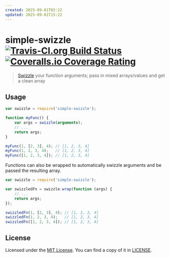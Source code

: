 ```yaml
---
created: 2025-09-01T02:12
updated: 2025-09-01T15:22
---
```

# simple-swizzle [![Travis-CI.org Build Status](https://img.shields.io/travis/Qix-/node-simple-swizzle.svg?style=flat-square)](https://travis-ci.org/Qix-/node-simple-swizzle) [![Coveralls.io Coverage Rating](https://img.shields.io/coveralls/Qix-/node-simple-swizzle.svg?style=flat-square)](https://coveralls.io/r/Qix-/node-simple-swizzle)

> [Swizzle](https://en.wikipedia.org/wiki/Swizzling_(computer_graphics)) your function arguments; pass in mixed arrays/values and get a clean array

## Usage

```js
var swizzle = require('simple-swizzle');

function myFunc() {
	var args = swizzle(arguments);
	// ...
	return args;
}

myFunc(1, [2, 3], 4); // [1, 2, 3, 4]
myFunc(1, 2, 3, 4);   // [1, 2, 3, 4]
myFunc([1, 2, 3, 4]); // [1, 2, 3, 4]
```

Functions can also be wrapped to automatically swizzle arguments and be passed
the resulting array.

```js
var swizzle = require('simple-swizzle');

var swizzledFn = swizzle.wrap(function (args) {
	// ...
	return args;
});

swizzledFn(1, [2, 3], 4); // [1, 2, 3, 4]
swizzledFn(1, 2, 3, 4);   // [1, 2, 3, 4]
swizzledFn([1, 2, 3, 4]); // [1, 2, 3, 4]
```

## License
Licensed under the [MIT License](http://opensource.org/licenses/MIT).
You can find a copy of it in [LICENSE](LICENSE).
